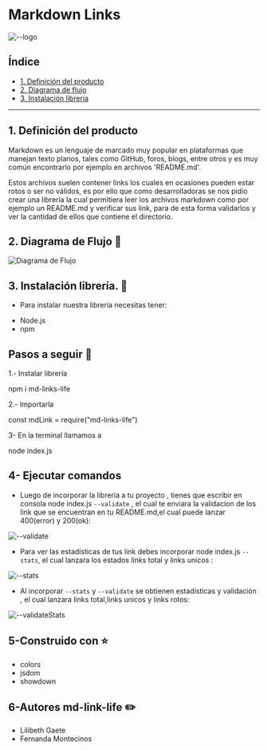 # Markdown Links
![--logo](https://ibb.co/09qmtGn)
## Índice

* [1. Definición del producto](#1-definicion-del-producto)
* [2. Diagrama de flujo](#2-diagrama-de-flujo)
* [3. Instalación librería](#2-instalacion-libreria)

***

## 1. Definición del producto 
 
Markdown es un lenguaje de marcado muy popular en plataformas que manejan texto planos, tales como GitHub, foros, blogs, entre otros y es muy común encontrarlo por ejemplo en archivos 'README.md'.

Estos archivos suelen contener links los cuales en ocasiones pueden estar rotos o ser no válidos, es por ello que como desarrolladoras se nos pidio crear una librería la cual permitiera leer los archivos markdown como por ejemplo un README.md y verificar sus link, para de esta forma validarlos y ver la cantidad de ellos que contiene el directorio. 

## 2. Diagrama de Flujo :straight_ruler: 

![Diagrama de Flujo](http://imgfz.com/i/JI3Xaos.png)

## 3. Instalación librería. :wrench: 

* Para instalar nuestra librería necesitas tener:

- Node.js
- npm


## Pasos a seguir :memo: 

1.- Instalar librería

npm i md-links-life

2.- Importarla 

const mdLink = require("md-links-life")

3- En la terminal llamamos a 

node index.js 

## 4- Ejecutar comandos 
* Luego de incorporar la libreria a tu proyecto , tienes que escribir en consola 
  node index.js `--validate` , el cual te enviara la validacion de los link que se encuentran en tu README.md,el cual puede lanzar 400(error) y 200(ok):

![--validate](http://imgfz.com/i/0j62DfM.png)

* Para ver las estadísticas de tus link debes incorporar node index.js `--stats`, el cual lanzara los estados links total y links unicos : 

![--stats](http://imgfz.com/i/0vZ1Kuc.png)

* Al incorporar `--stats` y `--validate` se obtienen estadísticas y validación , el cual lanzara links total,links unicos y links rotos:

![--validateStats](http://imgfz.com/i/tCSExTn.png)

## 5-Construido con :star: 

* colors
* jsdom
* showdown

## 6-Autores md-link-life :pencil2:

* Lilibeth Gaete
* Fernanda Montecinos

